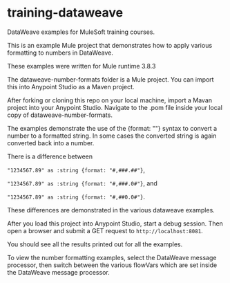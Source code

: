 # training-dataweave
DataWeave examples for MuleSoft training courses. 

This is an example Mule project that demonstrates how to apply various formatting to numbers in DataWeave. 

These examples were written for Mule runtime 3.8.3

The dataweave-number-formats folder is a Mule project. You can import this into Anypoint Studio as a Maven project. 

After forking or cloning this repo on your local machine, import a Mavan project into your Anypoint Studio. 
Navigate to the .pom file inside your local copy of dataweave-number-formats. 

The examples demonstrate the use of the {format: ""} syntax to convert a number to a formatted string. In some cases the converted string is again converted back into a number. 

There is a difference between 

`"1234567.89" as :string {format: "#,###.##"}`, 

`"1234567.89" as :string {format: "#,###.0#"}`, and 

`"1234567.89" as :string {format: "#,##0.0#"}`. 

These differences are demonstrated in the various dataweave examples. 

After you load this project into Anypoint Studio, start a debug session. Then open a browser and submit a GET request to `http://localhost:8081`. 

You should see all the results printed out for all the examples. 

To view the number formatting examples, select the DataWeave message processor, then switch between the various flowVars which are set inside the DataWeave message processor. 



